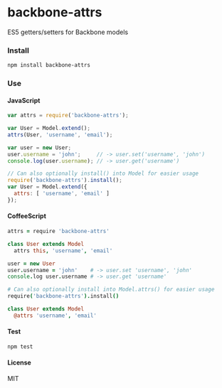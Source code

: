 # backbone-attrs

ES5 getters/setters for Backbone models

### Install

```bash
npm install backbone-attrs
```

### Use

#### JavaScript
```js
var attrs = require('backbone-attrs');

var User = Model.extend();
attrs(User, 'username', 'email');

var user = new User;
user.username = 'john';     // -> user.set('username', 'john')
console.log(user.username); // -> user.get('username')

// Can also optionally install() into Model for easier usage
require('backbone-attrs').install();
var User = Model.extend({
  attrs: [ 'username', 'email' ]
});
```

#### CoffeeScript 
```coffee
attrs = require 'backbone-attrs'

class User extends Model
  attrs this, 'username', 'email'

user = new User
user.username = 'john'    # -> user.set 'username', 'john'
console.log user.username # -> user.get 'username'

# Can also optionally install into Model.attrs() for easier usage
require('backbone-attrs').install()

class User extends Model
  @attrs 'username', 'email'
```

#### Test
```bash
npm test
```

#### License
MIT
